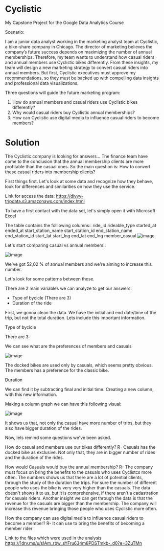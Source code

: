 # Cyclistic
My Capstone Project for the Google Data Analytics Course

Scenario:

I am a junior data analyst working in the marketing analyst team at Cyclistic, a bike-share company in Chicago. The director
of marketing believes the company’s future success depends on maximizing the number of annual memberships. Therefore,
my team wants to understand how casual riders and annual members use Cyclistic bikes differently. From these insights,
my team will design a new marketing strategy to convert casual riders into annual members. But first, Cyclistic executives
must approve my recommendations, so they must be backed up with compelling data insights and professional data
visualizations.

Three questions will guide the future marketing program:
1. How do annual members and casual riders use Cyclistic bikes differently?
2. Why would casual riders buy Cyclistic annual memberships?
3. How can Cyclistic use digital media to influence casual riders to become members?

# Solution

The Cyclistic company is looking for answers... The finance team have come to the conclusion that the annual membership clients are more
profitable than the casual ones. So the main question is: How to convert these casual riders into membership clients?

First things first. Let's look at some data and recognize how they behave, look for differences and similarities on how they use the service.

Link for access the data:
https://divvy-tripdata.s3.amazonaws.com/index.html


To have a first contact with the data set, let's simply open it with Microsoft Excel

The table contains the folllowing columns::
ride_id	rideable_type	started_at	ended_at	start_station_name	start_station_id	end_station_name	end_station_id	start_lat	start_lng	end_lat	end_lng	member_casual
![image](https://user-images.githubusercontent.com/96549926/179628146-b092c10c-209f-44e2-99fb-10cb264862a4.png)

Let's start comparing casual vs annual members::

![image](https://user-images.githubusercontent.com/96549926/179627449-6954243d-0062-428e-9e79-9026ff9522a7.png)

We've got 52,02 % of annual members and we're aiming to increase this number.

Let's look for some patterns between those.

There are 2 main variables we can analyze to get our answers:
- Type of bycicle (There are 3)
- Duration of the ride

First, we gonna clean the data. We have the initial and end date/time of the trip, but not the total duration. Lets include this important information.

Type of bycicle

There are 3:

We can see what are the preferences of members and casuals

![image](https://user-images.githubusercontent.com/96549926/179864027-be8bf4e0-946c-427a-91ce-98673007d656.png)

The docked bikes are used only by casuals, which seems pretty obvious.
The members has a preference for the classic bike.


Duration

We can find it by subtracting final and initial time. Creating a new column, with this new information.

Making a column graph we can have this following visual:

![image](https://user-images.githubusercontent.com/96549926/180618337-40005d00-2d00-4c24-bf2f-d3bf941214bc.png)


It shows us that, not only the casual have more number of trips, but they also have bigger duration of the rides.


Now, lets remind some questions we've been asked.

How do casual and members use our bikes differently?
R- Casuals has the docked bike as exclusive. Not only that, they are in bigger number of rides and the duration of the rides.

How would Casuals would buy the annual membership?
R- The company must focus on bring the benefits to the casuals who uses Cyclistcs more often. The numbers shows us that there are a lot of potential clients,
through the study of the duration the trips. For sure the number of different people who uses the bike is very very higher than the casuals. The data doesn't shows
it to us, but it is comprehensive, if there aren't a cadastration for casuals riders. Another insight we can get through the data is that the revenue for the casuals
are bigger than the membership. The company will increase this revenue bringing those people who uses Cyclistic more often.

How the company can use digital media to influence casual riders to become a member?
R- It can use to bring the benefits of becoming a member rider


Link to the files which were used in the analysis https://1drv.ms/u/s!Am_rbw_sYFru634m8PDSTmkb-_d0?e=3ZuTMn








